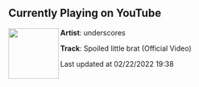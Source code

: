 ## Currently Playing on YouTube

[<img align="left" width="100" src="https://i.ytimg.com/vi/igqLDdMpHMU/maxresdefault.jpg">](https://www.youtube.com/watch?v=igqLDdMpHMU)

**Artist**: underscores 

**Track**: Spoiled little brat (Official Video)

Last updated at 02/22/2022 19:38
